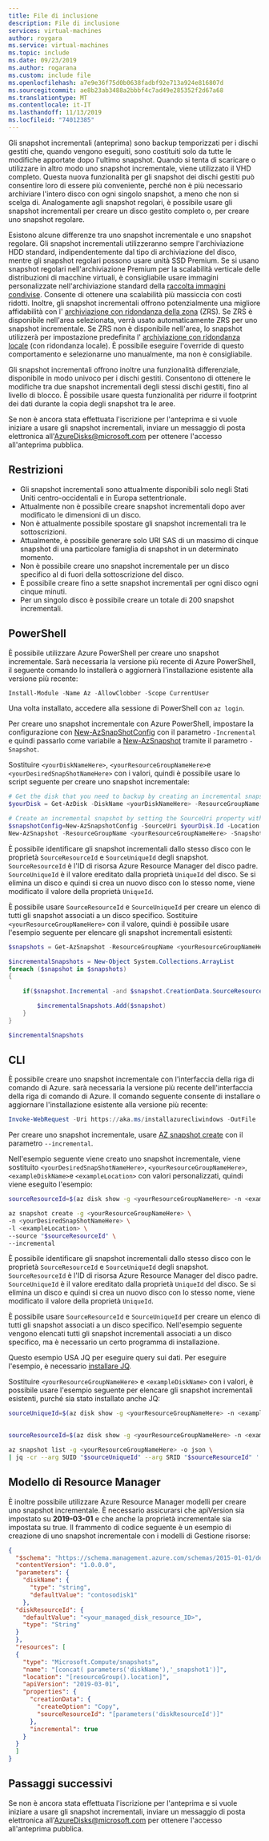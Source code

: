 ```yaml
---
title: File di inclusione
description: File di inclusione
services: virtual-machines
author: roygara
ms.service: virtual-machines
ms.topic: include
ms.date: 09/23/2019
ms.author: rogarana
ms.custom: include file
ms.openlocfilehash: a7e9e36f75d0b0638fadbf92e713a924e816807d
ms.sourcegitcommit: ae8b23ab3488a2bbbf4c7ad49e285352f2d67a68
ms.translationtype: MT
ms.contentlocale: it-IT
ms.lasthandoff: 11/13/2019
ms.locfileid: "74012385"
---
```

Gli snapshot incrementali (anteprima) sono backup temporizzati per i dischi gestiti che, quando vengono eseguiti, sono costituiti solo da tutte le modifiche apportate dopo l'ultimo snapshot. Quando si tenta di scaricare o utilizzare in altro modo uno snapshot incrementale, viene utilizzato il VHD completo. Questa nuova funzionalità per gli snapshot dei dischi gestiti può consentire loro di essere più conveniente, perché non è più necessario archiviare l'intero disco con ogni singolo snapshot, a meno che non si scelga di. Analogamente agli snapshot regolari, è possibile usare gli snapshot incrementali per creare un disco gestito completo o, per creare uno snapshot regolare.

Esistono alcune differenze tra uno snapshot incrementale e uno snapshot regolare. Gli snapshot incrementali utilizzeranno sempre l'archiviazione HDD standard, indipendentemente dal tipo di archiviazione del disco, mentre gli snapshot regolari possono usare unità SSD Premium. Se si usano snapshot regolari nell'archiviazione Premium per la scalabilità verticale delle distribuzioni di macchine virtuali, è consigliabile usare immagini personalizzate nell'archiviazione standard della [raccolta immagini condivise](../articles/virtual-machines/linux/shared-image-galleries.md). Consente di ottenere una scalabilità più massiccia con costi ridotti. Inoltre, gli snapshot incrementali offrono potenzialmente una migliore affidabilità con l' [archiviazione con ridondanza della zona](../articles/storage/common/storage-redundancy-zrs.md) (ZRS). Se ZRS è disponibile nell'area selezionata, verrà usato automaticamente ZRS per uno snapshot incrementale. Se ZRS non è disponibile nell'area, lo snapshot utilizzerà per impostazione predefinita l' [archiviazione con ridondanza locale](../articles/storage/common/storage-redundancy-lrs.md) (con ridondanza locale). È possibile eseguire l'override di questo comportamento e selezionarne uno manualmente, ma non è consigliabile.

Gli snapshot incrementali offrono inoltre una funzionalità differenziale, disponibile in modo univoco per i dischi gestiti. Consentono di ottenere le modifiche tra due snapshot incrementali degli stessi dischi gestiti, fino al livello di blocco. È possibile usare questa funzionalità per ridurre il footprint dei dati durante la copia degli snapshot tra le aree.

Se non è ancora stata effettuata l'iscrizione per l'anteprima e si vuole iniziare a usare gli snapshot incrementali, inviare un messaggio di posta elettronica all'AzureDisks@microsoft.com per ottenere l'accesso all'anteprima pubblica.

## <a name="restrictions"></a>Restrizioni

- Gli snapshot incrementali sono attualmente disponibili solo negli Stati Uniti centro-occidentali e in Europa settentrionale.
- Attualmente non è possibile creare snapshot incrementali dopo aver modificato le dimensioni di un disco.
- Non è attualmente possibile spostare gli snapshot incrementali tra le sottoscrizioni.
- Attualmente, è possibile generare solo URI SAS di un massimo di cinque snapshot di una particolare famiglia di snapshot in un determinato momento.
- Non è possibile creare uno snapshot incrementale per un disco specifico al di fuori della sottoscrizione del disco.
- È possibile creare fino a sette snapshot incrementali per ogni disco ogni cinque minuti.
- Per un singolo disco è possibile creare un totale di 200 snapshot incrementali.

## <a name="powershell"></a>PowerShell

È possibile utilizzare Azure PowerShell per creare uno snapshot incrementale. Sarà necessaria la versione più recente di Azure PowerShell, il seguente comando lo installerà o aggiornerà l'installazione esistente alla versione più recente:

```PowerShell
Install-Module -Name Az -AllowClobber -Scope CurrentUser
```

Una volta installato, accedere alla sessione di PowerShell con `az login`.

Per creare uno snapshot incrementale con Azure PowerShell, impostare la configurazione con [New-AzSnapShotConfig](https://docs.microsoft.com/powershell/module/az.compute/new-azsnapshotconfig?view=azps-2.7.0) con il parametro `-Incremental` e quindi passarlo come variabile a [New-AzSnapshot](https://docs.microsoft.com/powershell/module/az.compute/new-azsnapshot?view=azps-2.7.0) tramite il parametro `-Snapshot`.

Sostituire `<yourDiskNameHere>`, `<yourResourceGroupNameHere>`e `<yourDesiredSnapShotNameHere>` con i valori, quindi è possibile usare lo script seguente per creare uno snapshot incrementale:

```PowerShell
# Get the disk that you need to backup by creating an incremental snapshot
$yourDisk = Get-AzDisk -DiskName <yourDiskNameHere> -ResourceGroupName <yourResourceGroupNameHere>

# Create an incremental snapshot by setting the SourceUri property with the value of the Id property of the disk
$snapshotConfig=New-AzSnapshotConfig -SourceUri $yourDisk.Id -Location $yourDisk.Location -CreateOption Copy -Incremental 
New-AzSnapshot -ResourceGroupName <yourResourceGroupNameHere> -SnapshotName <yourDesiredSnapshotNameHere> -Snapshot $snapshotConfig 
```

È possibile identificare gli snapshot incrementali dallo stesso disco con le proprietà `SourceResourceId` e `SourceUniqueId` degli snapshot. `SourceResourceId` è l'ID di risorsa Azure Resource Manager del disco padre. `SourceUniqueId` è il valore ereditato dalla proprietà `UniqueId` del disco. Se si elimina un disco e quindi si crea un nuovo disco con lo stesso nome, viene modificato il valore della proprietà `UniqueId`.

È possibile usare `SourceResourceId` e `SourceUniqueId` per creare un elenco di tutti gli snapshot associati a un disco specifico. Sostituire `<yourResourceGroupNameHere>` con il valore, quindi è possibile usare l'esempio seguente per elencare gli snapshot incrementali esistenti:

```PowerShell
$snapshots = Get-AzSnapshot -ResourceGroupName <yourResourceGroupNameHere>

$incrementalSnapshots = New-Object System.Collections.ArrayList
foreach ($snapshot in $snapshots)
{
    
    if($snapshot.Incremental -and $snapshot.CreationData.SourceResourceId -eq $yourDisk.Id -and $snapshot.CreationData.SourceUniqueId -eq $yourDisk.UniqueId){

        $incrementalSnapshots.Add($snapshot)
    }
}

$incrementalSnapshots
```

## <a name="cli"></a>CLI

È possibile creare uno snapshot incrementale con l'interfaccia della riga di comando di Azure. sarà necessaria la versione più recente dell'interfaccia della riga di comando di Azure. Il comando seguente consente di installare o aggiornare l'installazione esistente alla versione più recente:

```PowerShell
Invoke-WebRequest -Uri https://aka.ms/installazurecliwindows -OutFile .\AzureCLI.msi; Start-Process msiexec.exe -Wait -ArgumentList '/I AzureCLI.msi /quiet'
```

Per creare uno snapshot incrementale, usare [AZ snapshot create](https://docs.microsoft.com/cli/azure/snapshot?view=azure-cli-latest#az-snapshot-create) con il parametro `--incremental`.

Nell'esempio seguente viene creato uno snapshot incrementale, viene sostituito `<yourDesiredSnapShotNameHere>`, `<yourResourceGroupNameHere>`,`<exampleDiskName>`e `<exampleLocation>` con valori personalizzati, quindi viene eseguito l'esempio:

```bash
sourceResourceId=$(az disk show -g <yourResourceGroupNameHere> -n <exampleDiskName> --query '[id]' -o tsv)

az snapshot create -g <yourResourceGroupNameHere> \
-n <yourDesiredSnapShotNameHere> \
-l <exampleLocation> \
--source "$sourceResourceId" \
--incremental
```

È possibile identificare gli snapshot incrementali dallo stesso disco con le proprietà `SourceResourceId` e `SourceUniqueId` degli snapshot. `SourceResourceId` è l'ID di risorsa Azure Resource Manager del disco padre. `SourceUniqueId` è il valore ereditato dalla proprietà `UniqueId` del disco. Se si elimina un disco e quindi si crea un nuovo disco con lo stesso nome, viene modificato il valore della proprietà `UniqueId`.

È possibile usare `SourceResourceId` e `SourceUniqueId` per creare un elenco di tutti gli snapshot associati a un disco specifico. Nell'esempio seguente vengono elencati tutti gli snapshot incrementali associati a un disco specifico, ma è necessario un certo programma di installazione.

Questo esempio USA JQ per eseguire query sui dati. Per eseguire l'esempio, è necessario [installare JQ](https://stedolan.github.io/jq/download/).

Sostituire `<yourResourceGroupNameHere>` e `<exampleDiskName>` con i valori, è possibile usare l'esempio seguente per elencare gli snapshot incrementali esistenti, purché sia stato installato anche JQ:

```bash
sourceUniqueId=$(az disk show -g <yourResourceGroupNameHere> -n <exampleDiskName> --query '[uniqueId]' -o tsv)

 
sourceResourceId=$(az disk show -g <yourResourceGroupNameHere> -n <exampleDiskName> --query '[id]' -o tsv)

az snapshot list -g <yourResourceGroupNameHere> -o json \
| jq -cr --arg SUID "$sourceUniqueId" --arg SRID "$sourceResourceId" '.[] | select(.incremental==true and .creationData.sourceUniqueId==$SUID and .creationData.sourceResourceId==$SRID)'
```

## <a name="resource-manager-template"></a>Modello di Resource Manager

È inoltre possibile utilizzare Azure Resource Manager modelli per creare uno snapshot incrementale. È necessario assicurarsi che apiVersion sia impostato su **2019-03-01** e che anche la proprietà incrementale sia impostata su true. Il frammento di codice seguente è un esempio di creazione di uno snapshot incrementale con i modelli di Gestione risorse:

```json
{
  "$schema": "https://schema.management.azure.com/schemas/2015-01-01/deploymentTemplate.json#",
  "contentVersion": "1.0.0.0",
  "parameters": {
    "diskName": {
      "type": "string",
      "defaultValue": "contosodisk1"
    },
  "diskResourceId": {
    "defaultValue": "<your_managed_disk_resource_ID>",
    "type": "String"
  }
  }, 
  "resources": [
  {
    "type": "Microsoft.Compute/snapshots",
    "name": "[concat( parameters('diskName'),'_snapshot1')]",
    "location": "[resourceGroup().location]",
    "apiVersion": "2019-03-01",
    "properties": {
      "creationData": {
        "createOption": "Copy",
        "sourceResourceId": "[parameters('diskResourceId')]"
      },
      "incremental": true
    }
  }
  ]
}
```

## <a name="next-steps"></a>Passaggi successivi

Se non è ancora stata effettuata l'iscrizione per l'anteprima e si vuole iniziare a usare gli snapshot incrementali, inviare un messaggio di posta elettronica all'AzureDisks@microsoft.com per ottenere l'accesso all'anteprima pubblica.
